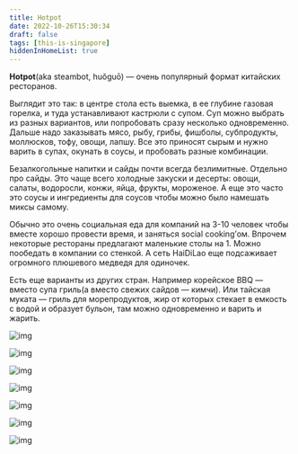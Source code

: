 ```yaml
---
title: Hotpot
date: 2022-10-26T15:30:34
draft: false
tags: [this-is-singapore]
hiddenInHomeList: true
---
```

**Hotpot**(aka steambot, huǒguō) — очень популярный формат китайских ресторанов.

Выглядит это так: в центре стола есть выемка, в ее глубине газовая горелка, и туда устанавливают кастрюли с супом. Суп можно выбрать из разных вариантов, или попробовать сразу несколько одновременно. Дальше надо заказывать мясо, рыбу, грибы, фишболы, субпродукты, моллюсков, тофу, овощи, лапшу. Все это приносят сырым и нужно варить в супах, окунать в соусы, и пробовать разные комбинации.

Безалкогольные напитки и сайды почти всегда безлимитные. Отдельно про сайды. Это чаще всего холодные закуски и десерты: овощи, салаты, водоросли, конжи, яйца, фрукты, мороженое. А еще это часто это соусы и ингредиенты для соусов чтобы можно было намешать миксы самому.

Обычно это очень социальная еда для компаний на 3-10 человек чтобы вместе хорошо провести время, и заняться social cooking’ом. Впрочем некоторые рестораны предлагают маленькие столы на 1. Можно пообедать в компании со стенкой. А сеть HaiDiLao еще подсаживает огромного плюшевого медведя для одиночек.

Есть еще варианты из других стран. Например корейское BBQ — вместо супа гриль(а вместо свежих сайдов — кимчи). Или тайская муката — гриль для морепродуктов, жир от которых стекает в емкость с водой и образует бульон, там можно одновременно и варить и жарить.

![img](/images/this-is-singapore/photos/photo_144@26-10-2022_15-30-40.jpg#center)

![img](/images/this-is-singapore/photos/photo_145@26-10-2022_15-30-40.jpg#center)

![img](/images/this-is-singapore/photos/photo_146@26-10-2022_15-30-40.jpg#center)

![img](/images/this-is-singapore/photos/photo_147@26-10-2022_15-30-40.jpg#center)

![img](/images/this-is-singapore/photos/photo_148@26-10-2022_15-30-40.jpg#center)

![img](/images/this-is-singapore/photos/photo_149@26-10-2022_15-30-40.jpg#center)

![img](/images/this-is-singapore/photos/photo_150@26-10-2022_15-30-41.jpg#center)
